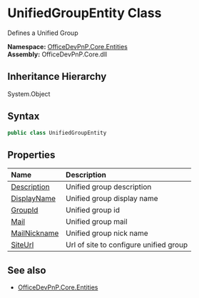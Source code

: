 # UnifiedGroupEntity Class
 Defines a Unified Group   

**Namespace:** [OfficeDevPnP.Core.Entities](OfficeDevPnP.Core.Entities.md)  
**Assembly:** OfficeDevPnP.Core.dll  
## Inheritance Hierarchy
System.Object  
## Syntax
```C#
public class UnifiedGroupEntity
```
## Properties
|**Name**|**Description**|
|:-----|:-----|
| [Description](OfficeDevPnP.Core.Entities.UnifiedGroupEntity.Description.md) | Unified group description
| [DisplayName](OfficeDevPnP.Core.Entities.UnifiedGroupEntity.DisplayName.md) | Unified group display name
| [GroupId](OfficeDevPnP.Core.Entities.UnifiedGroupEntity.GroupId.md) | Unified group id
| [Mail](OfficeDevPnP.Core.Entities.UnifiedGroupEntity.Mail.md) | Unified group mail
| [MailNickname](OfficeDevPnP.Core.Entities.UnifiedGroupEntity.MailNickname.md) | Unified group nick name
| [SiteUrl](OfficeDevPnP.Core.Entities.UnifiedGroupEntity.SiteUrl.md) | Url of site to configure unified group
## See also
- [OfficeDevPnP.Core.Entities](OfficeDevPnP.Core.Entities.md)
